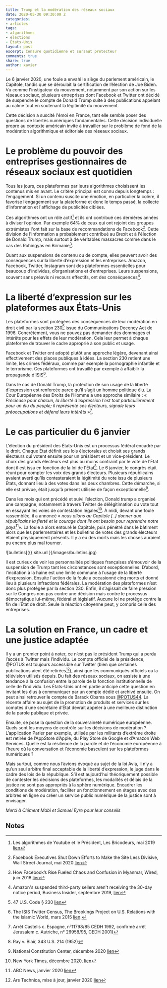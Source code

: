 ```yaml
---
title: Trump et la modération des réseaux sociaux
date: 2020-05-30 09:30:00 Z
categories:
- articles
tags:
- algorithmes
- elections
- États-Unis
layout: post
excerpt: Censure quotidienne et sursaut protecteur
comments: true
share: true
author: xavier
---
```


Le 6 janvier 2020, une foule a envahi le siège du parlement américain, le Capitole, tandis que se déroulait la certification de l’élection de Joe Biden. Vu comme l'instigateur du mouvement, notamment par son action sur les réseaux sociaux, plusieurs entreprises dont Facebook et Twitter ont décidé de suspendre le compte de Donald Trump suite à des publications appelant au calme tout en soutenant la légitimité du mouvement. 

Cette décision a suscité l'émoi en France, tant elle semble poser des questions de libertés numériques fondamentales. Cette décision individuelle propre au contexte américain invite à travailler sur le problème de fond de la modération algorithmique et éditoriale des réseaux sociaux. 

# Le problème du pouvoir des entreprises gestionnaires de réseaux sociaux est quotidien

Tous les jours, ces plateformes par leurs algorithmes choisissent les contenus mis en avant. Le critère principal est connu depuis longtemps : l’engagement. Si un contenu suscite une émotion, en particulier la colère, il favorise l’engagement sur la plateforme et donc le temps passé, la collecte d’information et l'affichage de publicités ciblées.

Ces algorithmes ont un rôle actif[^1] et ils ont contribué ces dernières années à diviser l’opinion. Par exemple 64% de ceux qui ont rejoint des groupes extrémistes l'ont fait sur la base de recommandations de Facebook[^2]. Cette division de l'information a probablement contribué au Brexit et à l'élection de Donald Trump, mais surtout à de véritables massacres comme dans le cas des Rohingyas en Birmanie[^3].

Quant aux suspensions de contenu ou de compte, elles peuvent avoir des conséquences sur la liberté d’expression et les entreprises. Amazon, Facebook, Twitter, Instagram sont des plateformes essentielles pour beaucoup d’individus, d’organisations et d’entreprises. Leurs suspensions, souvent sans préavis ni recours effectifs, ont des conséquences[^4]. 

# La liberté d’expression sur les plateformes aux États-Unis

Les plateformes sont protégées des conséquences de leur modération en droit civil par la section 230[^5] issue du Communications Decency Act de 1996. Concrètement, vous ne pouvez pas demander des dommages et intérêts pour les effets de leur modération. Cela leur permet à chaque plateforme de trouver le cadre approprié à son public et usage.  

Facebook et Twitter ont adopté plutôt une approche légère, devenant ainsi effectivement des places publiques à idées. La section 230 retient une limite, les crimes fédéraux, comme par exemple la pornographie infantile et le terrorisme. Ces plateformes ont travaillé par exemple à affaiblir la propagande d’ISIS[^6]. 

Dans le cas de Donald Trump, la protection de son usage de la liberté d'expression est renforcée parce qu’il s’agit un homme politique élu. La Cour Européenne des Droits de l’Homme a une approche similaire : « _Précieuse pour chacun, la liberté d'expression l'est tout particulièrement pour un élu du peuple; il représente ses électeurs, signale leurs préoccupations et défend leurs intérêts_ »[^7]. 

# Le cas particulier du 6 janvier

L’élection du président des États-Unis est un processus fédéral encadré par le droit. Chaque État définit ses lois électorales et choisit ses grands électeurs qui votent ensuite pour un président et un vice-président. Le choix des grands électeurs est plus ou moins contraint par le vote de l’État dont il est issu en fonction de la loi de l'État[^8]. Le 6 janvier, le congrès était réuni pour compter les voix des grands électeurs. Plusieurs républicains avaient averti qu’ils contesteraient la légitimité du vote issu de plusieurs États, donnant lieu à des votes dans les deux chambres. Cette démarche, si elle est prévue, était jusqu'à présent utilisée de façon exceptionnelle[^9]. 

Dans les mois qui ont précédé et suivi l’élection, Donald trump a organisé une campagne, notamment à travers Twitter de délégitimation du vote tout en essayant les voies de contestation légales[^10]. À midi, devant une foule rassemblée, il a annoncé « _nous allons au Capitole [..] donner aux républicains la fierté et  le courage dont ils ont besoin pour reprendre notre pays_[^11]». La foule a alors entouré le Capitole, puis pénétré dans le bâtiment alors que les parlementaires et les bulletins de votes des grands électeurs étaient physiquement présents. Il y a eu des morts mais les choses auraient pu encore plus mal tourner.

![bulletins]({{ site.url }}/images/bulletins.jpg)

Il est curieux de voir les personnalités politiques françaises s’émouvoir de la suspension de Trump tant les circonstances sont exceptionnelles. D’abord, l’incitation à la haine est une limite commune à l’usage de la liberté d’expression. Ensuite l'action de la foule a occasionné cinq morts et donné lieu à plusieurs infractions fédérales. La modération des plateformes n’est donc plus protégée par la section 230. Enfin, il s’agissait de faire pression sur le Congrès non pas contre une décision mais contre le processus démocratique lui-même, fédéral et législatif. Aucune loi ne protège contre la fin de l’État de droit. Seule la réaction citoyenne peut, y compris celle des entreprises. 

# La solution en France, un cadre et une justice adaptée

Il y a un premier point à noter, ce n’est pas le président Trump qui a perdu l’accès à Twitter mais l’individu. Le compte officiel de la présidence, @POTUS est toujours accessible sur Twitter (bien que certaines publications aient été retirées[^12]), ainsi que les communiqués officiels ou la télévision utilisés depuis. Du fait des réseaux sociaux, on assiste à une tendance à la confusion entre la parole de la fonction institutionnelle de celle de l’individu. Les États-Unis ont en partie anticipé cette question en invitant les élus à communiquer par un compte dédié et archivé ensuite. On peut ainsi retrouver le compte de Barack Obama sous [@POTUS44](https://twitter.com/potus44?lang=en). La récente affaire au sujet de la promotion de produits et services sur les comptes d’une secrétaire d’État devrait appeler à une meilleure distinction de la parole publique et privée. 

Ensuite, se pose la question de la souveraineté numérique européenne. Quels sont les moyens de contrôle sur les décisions de modération ? L’application Parler par exemple, utilisée par les militants d’extrême droite est retirée de l’AppStore d’Apple, du Play Store de Google et d’Amazon Web Services. Quelle est la résilience de la parole et de l’économie européenne à l’heure où la conversation et l’économie basculent sur les plateformes numériques ? 

Mais surtout, comme nous l’avions évoqué au sujet de la loi Avia, il n’y a qu’un seul arbitre final acceptable de la liberté d’expression, le juge dans le cadre des lois de la république. S’il est aujourd’hui théoriquement possible de contester les décisions des plateformes, les modalités et délais de la justice ne sont pas appropriés à la sphère numérique. Encadrer les conditions de modération, faciliter un fonctionnement en étages avec des arbitres en ligne ou créer un service public numérique de la justice sont à envisager. 

_Merci à Clément Mabi et Samuel Eyre pour leur conseils_

## Notes

[^1]:
     Les algorithmes de Youtube et le Président, Les Bricodeurs, mai 2019  [lien](https://lesbricodeurs.fr/articles/elections-europe-youtube-algorithme/) 

[^2]:
      Facebook Executives Shut Down Efforts to Make the Site Less Divisive, Wall Street Journal, mai 2020 [lien](https://www.wsj.com/articles/facebook-knows-it-encourages-division-top-executives-nixed-solutions-11590507499)

[^3]:
     How Facebook’s Rise Fueled Chaos and Confusion in Myanmar, Wired, juin 2018 [lien](https://www.wired.com/story/how-facebooks-rise-fueled-chaos-and-confusion-in-myanmar/) 

[^4]:
     Amazon's suspended third-party sellers aren't receiving the 30-day notice period, Business Insider, septembre 2019, [lien](https://www.businessinsider.fr/us/amazon-sellers-suspended-no-notice-policy-2019-9) 

[^5]:
     47 U.S. Code § 230 [lien](https://www.law.cornell.edu/uscode/text/47/230)

[^6]:
     The ISIS Twitter Census, The Brookings Project on U.S. Relations with the Islamic World, mars 2015 [lien](https://www.brookings.edu/wp-content/uploads/2016/06/isis_twitter_census_berger_morgan.pdf). 

[^7]:
     Arrêt Castells c. Espagne, n°11798/85 CEDH 1992, confirmé arrêt Jerusalem c. Autriche, n° 26958/95, CEDH 2001)

[^8]:
     Ray v. Blair, 343 U.S. 214 (1952)

[^9]:
     National Constitution Center, décembre 2020 [lien](https://constitutioncenter.org/blog/explaining-how-congress-settles-electoral-college-disputes)

[^10]:
     New York Times, décembre 2020, [lien](https://www.nytimes.com/2020/12/26/us/politics/republicans-voter-fraud.html)

[^11]:
     ABC News, janvier 2020 [lien](https://abcnews.go.com/Politics/trump-told-supporters-stormed-capitol-hill/story?id=75110558)

[^12]:
     Ars Technica, mise à jour, janvier 2020 [lien](https://arstechnica.com/tech-policy/2021/01/twitter-permanently-bans-donald-trumps-account-from-the-platform/) 

